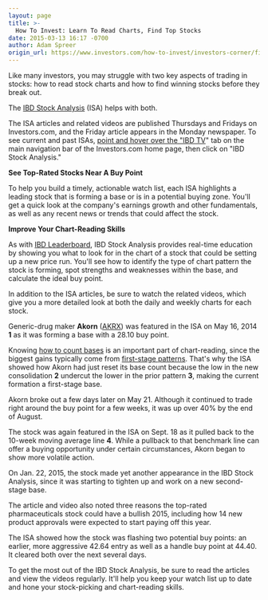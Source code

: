 ```yaml
---
layout: page
title: >-
  How To Invest: Learn To Read Charts, Find Top Stocks
date: 2015-03-13 16:17 -0700
author: Adam Spreer
origin_url: https://www.investors.com/how-to-invest/investors-corner/find-great-stocks/
---
```


Like many investors, you may struggle with two key aspects of trading in stocks: how to read stock charts and how to find winning stocks before they break out.

The [IBD Stock Analysis](http://education.investors.com/ibd-stock-analysis.htm) (ISA) helps with both.

The ISA articles and related videos are published Thursdays and Fridays on Investors.com, and the Friday article appears in the Monday newspaper. To see current and past ISAs, [point and hover over the "IBD TV](http://ibdtv.investors.com/?dimension=IBD%20Stock%20Analysis&nav=IBDTVISA)" tab on the main navigation bar of the Investors.com home page, then click on "IBD Stock Analysis."

**See Top-Rated Stocks Near A Buy Point**

To help you build a timely, actionable watch list, each ISA highlights a leading stock that is forming a base or is in a potential buying zone. You'll get a quick look at the company's earnings growth and other fundamentals, as well as any recent news or trends that could affect the stock.

**Improve Your Chart-Reading Skills**

As with [IBD Leaderboard](http://leaderboard.investors.com/products/default.aspx?id=trial2014Gold5&src=A011CEZ), IBD Stock Analysis provides real-time education by showing you what to look for in the chart of a stock that could be setting up a new price run. You'll see how to identify the type of chart pattern the stock is forming, spot strengths and weaknesses within the base, and calculate the ideal buy point.

In addition to the ISA articles, be sure to watch the related videos, which give you a more detailed look at both the daily and weekly charts for each stock.

Generic-drug maker **Akorn** ([AKRX](https://research.investors.com/quote.aspx?symbol=AKRX)) was featured in the ISA on May 16, 2014 **1** as it was forming a base with a 28.10 buy point.

Knowing [how to count bases](http://ibdtv.investors.com/656846-getting-started-counting-bases.aspx) is an important part of chart-reading, since the biggest gains typically come from [first-stage patterns](http://education.investors.com/investors-corner/741094-how-to-buy-growth-stocks.htm). That's why the ISA showed how Akorn had just reset its base count because the low in the new consolidation **2** undercut the lower in the prior pattern **3**, making the current formation a first-stage base.

Akorn broke out a few days later on May 21. Although it continued to trade right around the buy point for a few weeks, it was up over 40% by the end of August.

The stock was again featured in the ISA on Sept. 18 as it pulled back to the 10-week moving average line **4**. While a pullback to that benchmark line can offer a buying opportunity under certain circumstances, Akorn began to show more volatile action.

On Jan. 22, 2015, the stock made yet another appearance in the IBD Stock Analysis, since it was starting to tighten up and work on a new second-stage base.

The article and video also noted three reasons the top-rated pharmaceuticals stock could have a bullish 2015, including how 14 new product approvals were expected to start paying off this year.

The ISA showed how the stock was flashing two potential buy points: an earlier, more aggressive 42.64 entry as well as a handle buy point at 44.40. It cleared both over the next several days.

To get the most out of the IBD Stock Analysis, be sure to read the articles and view the videos regularly. It'll help you keep your watch list up to date and hone your stock-picking and chart-reading skills.
